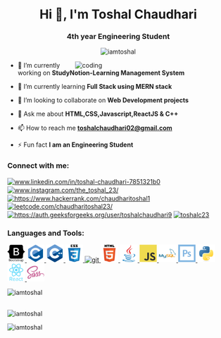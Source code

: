 <h1 align="center">Hi 👋, I'm Toshal Chaudhari</h1>
<h3 align="center">4th year Engineering Student</h3>

<p align="center"> <img src="https://komarev.com/ghpvc/?username=iamtoshal&label=Profile%20views&color=0e75b6&style=flat" alt="iamtoshal" /> </p>


<!-- <img align="right" alt="coding" width="400" src="https://www.wingstechsolutions.com/wp-content/uploads/2022/03/full-stack-development.gif">  -->
<img align="right" alt="coding" width="350" src="https://www.windaydigital.com/wp-content/uploads/2020/12/39998-web-development.gif">



<!--- Comment added for profile views as it is very very less
<p align="left"> <img src="https://komarev.com/ghpvc/?username=iamtoshal&label=Profile%20views&color=0e75b6&style=flat" alt="iamtoshal" /> </p>
--->

- 🔭 I’m currently working on **StudyNotion-Learning Management System**

- 🌱 I’m currently learning **Full Stack using MERN stack**

- 👯 I’m looking to collaborate on **Web Development projects**

- 💬 Ask me about **HTML,CSS,Javascript,ReactJS & C++**

- 📫 How to reach me **toshalchaudhari02@gmail.com**

- ⚡ Fun fact **I am an Engineering Student**

<h3 align="left">Connect with me:</h3>
<p align="left">
<!-- <a href="https://codepen.io/codepen.io/phoenix2003" target="blank"><img align="center" src="https://raw.githubusercontent.com/rahuldkjain/github-profile-readme-generator/master/src/images/icons/Social/codepen.svg" alt="codepen.io/phoenix2003" height="30" width="40" /></a> -->
<a href="https://www.linkedin.com/in/toshal-chaudhari-7851321b0/" target="blank"><img align="center" src="https://raw.githubusercontent.com/rahuldkjain/github-profile-readme-generator/master/src/images/icons/Social/linked-in-alt.svg" alt="www.linkedin.com/in/toshal-chaudhari-7851321b0" height="30" width="40" /></a>
<a href="https://instagram.com/www.instagram.com/the_toshal_23/" target="blank"><img align="center" src="https://raw.githubusercontent.com/rahuldkjain/github-profile-readme-generator/master/src/images/icons/Social/instagram.svg" alt="www.instagram.com/the_toshal_23/" height="30" width="40" /></a>
<a href="https://www.hackerrank.com/https://www.hackerrank.com/chaudharitoshal1" target="blank"><img align="center" src="https://raw.githubusercontent.com/rahuldkjain/github-profile-readme-generator/master/src/images/icons/Social/hackerrank.svg" alt="https://www.hackerrank.com/chaudharitoshal1" height="30" width="40" /></a>
<a href="https://leetcode.com/toshalc23/" target="blank"><img align="center" src="https://raw.githubusercontent.com/rahuldkjain/github-profile-readme-generator/master/src/images/icons/Social/leet-code.svg" alt="leetcode.com/chaudharitoshal23/" height="30" width="40" /></a>
<a href="https://auth.geeksforgeeks.org/user/https://auth.geeksforgeeks.org/user/toshalchaudhari9" target="blank"><img align="center" src="https://raw.githubusercontent.com/rahuldkjain/github-profile-readme-generator/master/src/images/icons/Social/geeks-for-geeks.svg" alt="https://auth.geeksforgeeks.org/user/toshalchaudhari9" height="30" width="40" /></a>
  <a href="https://twitter.com/toshalc23" target="blank"><img align="center" src="https://raw.githubusercontent.com/rahuldkjain/github-profile-readme-generator/master/src/images/icons/Social/twitter.svg" alt="toshalc23" height="30" width="40" /></a>
</p>

<h3 align="left">Languages and Tools:</h3>
<p align="left"> <a href="https://getbootstrap.com" target="_blank" rel="noreferrer"> <img src="https://raw.githubusercontent.com/devicons/devicon/master/icons/bootstrap/bootstrap-plain-wordmark.svg" alt="bootstrap" width="40" height="40"/> </a> <a href="https://www.cprogramming.com/" target="_blank" rel="noreferrer"> <img src="https://raw.githubusercontent.com/devicons/devicon/master/icons/c/c-original.svg" alt="c" width="40" height="40"/> </a> <a href="https://www.w3schools.com/cpp/" target="_blank" rel="noreferrer"> <img src="https://raw.githubusercontent.com/devicons/devicon/master/icons/cplusplus/cplusplus-original.svg" alt="cplusplus" width="40" height="40"/> </a> <a href="https://www.w3schools.com/css/" target="_blank" rel="noreferrer"> <img src="https://raw.githubusercontent.com/devicons/devicon/master/icons/css3/css3-original-wordmark.svg" alt="css3" width="40" height="40"/> </a> <a href="https://git-scm.com/" target="_blank" rel="noreferrer"> <img src="https://www.vectorlogo.zone/logos/git-scm/git-scm-icon.svg" alt="git" width="40" height="40"/> </a> <a href="https://www.w3.org/html/" target="_blank" rel="noreferrer"> <img src="https://raw.githubusercontent.com/devicons/devicon/master/icons/html5/html5-original-wordmark.svg" alt="html5" width="40" height="40"/> </a> <a href="https://www.java.com" target="_blank" rel="noreferrer"> <img src="https://raw.githubusercontent.com/devicons/devicon/master/icons/java/java-original.svg" alt="java" width="40" height="40"/> </a> <a href="https://developer.mozilla.org/en-US/docs/Web/JavaScript" target="_blank" rel="noreferrer"> <img src="https://raw.githubusercontent.com/devicons/devicon/master/icons/javascript/javascript-original.svg" alt="javascript" width="40" height="40"/> </a> <a href="https://www.mysql.com/" target="_blank" rel="noreferrer"> <img src="https://raw.githubusercontent.com/devicons/devicon/master/icons/mysql/mysql-original-wordmark.svg" alt="mysql" width="40" height="40"/> </a> <a href="https://www.photoshop.com/en" target="_blank" rel="noreferrer"> <img src="https://raw.githubusercontent.com/devicons/devicon/master/icons/photoshop/photoshop-line.svg" alt="photoshop" width="40" height="40"/> </a> <a href="https://www.python.org" target="_blank" rel="noreferrer"> <img src="https://raw.githubusercontent.com/devicons/devicon/master/icons/python/python-original.svg" alt="python" width="40" height="40"/> </a> <a href="https://reactjs.org/" target="_blank" rel="noreferrer"> <img src="https://raw.githubusercontent.com/devicons/devicon/master/icons/react/react-original-wordmark.svg" alt="react" width="40" height="40"/> </a> <a href="https://sass-lang.com" target="_blank" rel="noreferrer"> <img src="https://raw.githubusercontent.com/devicons/devicon/master/icons/sass/sass-original.svg" alt="sass" width="40" height="40"/> </a> </p>

<p><img  style="display: block; margin: 0 auto" src="https://github-readme-stats.vercel.app/api/top-langs?username=iamtoshal&show_icons=true&locale=en&layout=compact" alt="iamtoshal" /></p>

<p>&nbsp;<img style="display: block; margin: 0 auto" src="https://github-readme-stats.vercel.app/api?username=iamtoshal&show_icons=true&locale=en" alt="iamtoshal" /></p>

<p><img style="display: block; margin: 0 auto" src="https://github-readme-streak-stats.herokuapp.com/?user=iamtoshal&" alt="iamtoshal" /></p>

